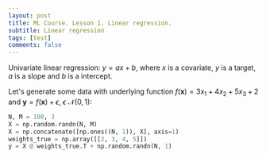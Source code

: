 ```yaml
---
layout: post
title: ML Course. Lesson 1. Linear regression.
subtitle: Linear regression
tags: [test]
comments: false
---
```


Univariate linear regression: $y = ax + b$, where $x$ is a covariate, $y$ is a target, $a$ is a slope and $b$ is a intercept.

Let's generate some data with underlying function $f(\mathbf{x}) = 3x_1 + 4x_2 + 5x_3 + 2$ and $\mathbf{y} = f(\mathbf{x}) + \epsilon$, $\epsilon ~ \mathcal{N}(0, 1)$:
```python
N, M = 100, 3
X = np.random.randn(N, M)
X = np.concatenate([np.ones((N, 1)), X], axis=1)
weights_true = np.array([[2, 3, 4, 5]])
y = X @ weights_true.T + np.random.randn(N, 1)
```
